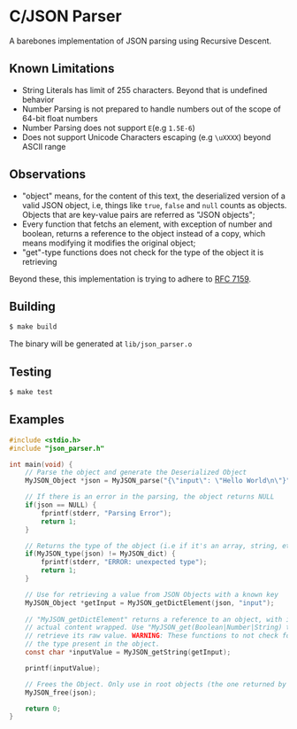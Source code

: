 # C/JSON Parser

A barebones implementation of JSON parsing using Recursive Descent.

## Known Limitations
 - String Literals has limit of 255 characters. Beyond that is undefined behavior
 - Number Parsing is not prepared to handle numbers out of the scope of 64-bit float numbers
 - Number Parsing does not support `E`(e.g `1.5E-6`)
 - Does not support Unicode Characters escaping (e.g `\uXXXX`) beyond ASCII range

## Observations
 - "object" means, for the content of this text, the deserialized version of a valid JSON object, i.e, things like `true`, `false` and `null` counts as objects. Objects that are key-value pairs are referred as "JSON objects";
 - Every function that fetchs an element, with exception of number and boolean, returns a reference to the object instead of a copy, which means modifying it modifies the original object;
 - "get"-type functions does not check for the type of the object it is retrieving

Beyond these, this implementation is trying to adhere to [RFC 7159](https://datatracker.ietf.org/doc/html/rfc7159).

## Building
```bash
$ make build
```

The binary will be generated at `lib/json_parser.o`

## Testing
```bash
$ make test
```

## Examples

```c
#include <stdio.h>
#include "json_parser.h"

int main(void) {
    // Parse the object and generate the Deserialized Object
    MyJSON_Object *json = MyJSON_parse("{\"input\": \"Hello World\n\"}");

    // If there is an error in the parsing, the object returns NULL
    if(json == NULL) {
        fprintf(stderr, "Parsing Error");
        return 1;
    }

    // Returns the type of the object (i.e if it's an array, string, etc.)
    if(MyJSON_type(json) != MyJSON_dict) {
        fprintf(stderr, "ERROR: unexpected type");
        return 1;
    }

    // Use for retrieving a value from JSON Objects with a known key
    MyJSON_Object *getInput = MyJSON_getDictElement(json, "input");
    
    // "MyJSON_getDictElement" returns a reference to an object, with its
    // actual content wrapped. Use "MyJSON_get(Boolean|Number|String) to
    // retrieve its raw value. WARNING: These functions to not check for
    // the type present in the object.
    const char *inputValue = MyJSON_getString(getInput);

    printf(inputValue);

    // Frees the Object. Only use in root objects (the one returned by "MyJSON_parse")
    MyJSON_free(json);

    return 0;
}
```